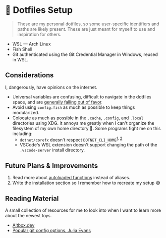 # 🐠 Dotfiles Setup

> These are my personal dotfiles, so some user-specific identifiers and paths are likely present. These are just meant for myself to use and inspiration for others. 

- WSL — Arch Linux
- Fish Shell
- Git authenticated using the Git Credential Manager in Windows, reused in WSL.

## Considerations

I, dangerously, have opinions on the internet.

- Universal variables are confusing, difficult to navigate in the dotfiles space, and are [generally falling out of favor](https://github.com/fish-shell/fish-shell/issues/7317#issuecomment-701165897).
- Avoid using `config.fish` as much as possible to keep things modularized.
- Colocate as much as possible in the `.cache`, `.config`, and `.local` directories using XDG. It annoys me greatly when I can't organize the filesystem of my own home directory 🤬. Some programs fight me on this including:
  - `dotnet/corefx` doesn't respect `DOTNET_CLI_HOME`<sup>[1](https://github.com/dotnet/runtime/issues/98276), [2](https://github.com/dotnet/sdk/issues/10390)</sup>
  - VSCode's WSL extension doesn't support changing the path of the `.vscode-server` install directory.

## Future Plans & Improvements

1. Read more about [autoloaded functions](https://github.com/fish-shell/fish-shell/issues/6485#issuecomment-572267329) instead of aliases.
2. Write the installation section so I remember how to recreate my setup 😅

## Reading Material

A small collection of resources for me to look into when I want to learn more about the newest toys.

- [Altbox.dev](https://altbox.dev/)
- [Popular git config options, Julia Evans](https://jvns.ca/blog/2024/02/16/popular-git-config-options/)
